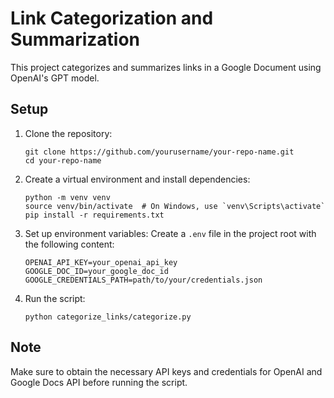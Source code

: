 # Link Categorization and Summarization

This project categorizes and summarizes links in a Google Document using OpenAI's GPT model.

## Setup

1. Clone the repository:
   ```
   git clone https://github.com/yourusername/your-repo-name.git
   cd your-repo-name
   ```

2. Create a virtual environment and install dependencies:
   ```
   python -m venv venv
   source venv/bin/activate  # On Windows, use `venv\Scripts\activate`
   pip install -r requirements.txt
   ```

3. Set up environment variables:
   Create a `.env` file in the project root with the following content:
   ```
   OPENAI_API_KEY=your_openai_api_key
   GOOGLE_DOC_ID=your_google_doc_id
   GOOGLE_CREDENTIALS_PATH=path/to/your/credentials.json
   ```

4. Run the script:
   ```
   python categorize_links/categorize.py
   ```

## Note
Make sure to obtain the necessary API keys and credentials for OpenAI and Google Docs API before running the script.